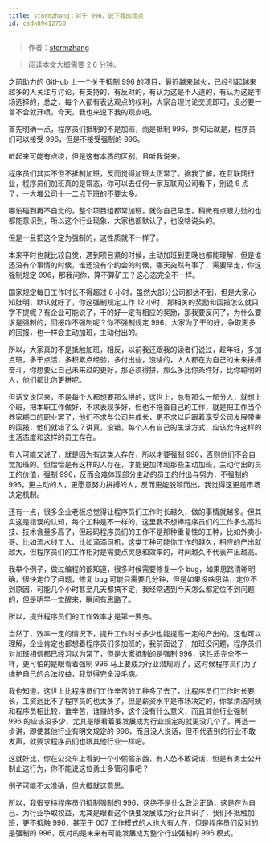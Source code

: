 ```yaml
---
title: stormzhang：对于 996，说下我的观点
id: csdn89412750
---
```


> 作者：[stormzhang](https://mp.weixin.qq.com/s/Z2xv22d1bny92igq7s8OEA)

> 阅读本文大概需要 2.6 分钟。

之前助力的 GitHub 上一个关于抵制 996 的项目，最近越来越火，已经引起越来越多的人关注与讨论，有支持的，有反对的，有认为这是不人道的，有认为这是市场选择的，总之，每个人都有表达观点的权利，大家合理讨论交流即可，没必要一言不合就开喷，今天，我也来说下我的观点吧。

首先明确一点，程序员们抵制的不是加班，而是抵制 996，换句话就是，程序员们可以接受 996，但是不接受强制的 996。

听起来可能有点绕，但是这有本质的区别，且听我说来。

程序员们其实不但不抵制加班，反而觉得加班太正常了。据我了解，在互联网行业，程序员们加班真的是常态，你可以去任何一家互联网公司看下，别说 9 点了，一大堆公司十一二点下班的不要太多。

哪怕碰到再不自觉的，整个项目组都常加班，就你自己早走，稍微有点眼力劲的也都能意识到，所以这个行业现象，大家也都默认了，也没啥说头的。

但是一旦把这个定为强制的，这性质就不一样了。

本来平时也就比较自觉，遇到项目紧的时候，主动加班到更晚也都能理解，但是谁还没有个事情的时候，谁还没有个约会的时候，哪天突然有事了，需要早走，你这强制规定 996，那我问你，算不算矿工？这心态完全不一样。

国家规定每日工作时长不得超过 8 小时，虽然大部分公司都达不到，但是大家心知肚明，默认就好了，你这强制规定工作 12 小时，那相关的奖励和回报怎么就只字不提呢？有企业可能说了，干的好一定有相应的奖励，那我要反问了，为什么要求是强制的，回报咋不强制呢？你不强制规定 996，大家为了干的好，争取更多的回报，也一样会主动加班，主动付出的。

所以，大家真的不是抵触加班，相反，以前我还跟我的读者们说过，趁年轻，多加点班，多干点活，多积累点经验，多付出些，没啥的，人人都在为自己的未来拼搏奋斗，你想要让自己未来过的更好，那必须得拼，那么多比你条件好，比你聪明的人，他们都比你更拼呢。

但话又说回来，不是每个人都想要那么拼的，这世上，总有那么一部分人，就想上个班，把本职工作做好，不求表现多好，但也不拖沓自己的工作，就是把工作当个养家糊口的职业罢了，他们不求与公司共成长，更不求以后跟着享受公司发展带来的回报，他们就错了么？讲真，没错，每个人有自己的生活方式，应该允许这样的生活态度和这样的员工存在。

有人可能又说了，就是因为有这类人存在，所以才要强制 996，否则他们不会自觉加班的。但恰恰是有这样的人存在，才能更加体现那些主动加班，主动付出的员工的价值，强制 996，反而会难体现部分主动的员工的付出与努力，不强制的 996，更主动的人，更愿意努力拼搏的人，反而更能脱颖而出，我觉得这更是市场决定机制。

还有一点，很多企业老板总觉得让程序员们工作时长越久，做的事情就越多。但其实这是错误的认知，每个工种是不一样的，这里我不想捧程序员们的工作多么高科技、技术含量多高了，但起码程序员们的工作不是那种重复性的工种，比如外卖小哥、比如流水线工人、比如滴滴司机，这类工种可能你工作的越久，相应的产出就越大，但程序员们的工作相对是需要点灵感和效率的，时间越久不代表产出越高。

我举个例子，做过编程的都知道，很多时候需要修复一个 bug，如果思路清晰明确，很快定位了问题，修复 bug 可能只需要几分钟，但是如果没啥思路，定位不到原因，可能几个小时甚至几天都搞不定，我经常遇到今天怎么都定位不到问题的，但是明早一觉醒来，瞬间有思路了。

所以，提升程序员们的工作效率才是第一要务。

当然了，效率一定的情况下，提升工作时长多少也能提高一定的产出的。这也可以理解，企业肯定也都想着程序员们多加班的，我前面说了，加班没问题，程序员们对加班相信都已经习以为常了，但是大家抵制的是强制 996，这性质完全不一样，更可怕的是眼看着强制 996 马上要成为行业潜规则了，这时候程序员们为了维护自己的合法权益，我觉得完全没毛病。

我也知道，这世上比程序员们工作辛苦的工种多了去了，比程序员们工作时长要长，工资远比不了程序员的也太多了，但是薪资水平是市场决定的，你拿清洁阿姨和程序员相比较，谁辛苦，谁赚的多，这个没有什么意义，而且其他行业强制 996 的应该没多少，尤其是眼看着要发展成为行业规定的就更没几个了。再退一步讲，即使其他行业有明文规定的 996，而且没人说话，但不代表别的行业不敢发声，就要求程序员们也跟其他行业一样吧。

这就好比，你在公交车上看到一个小偷偷东西，有人怂不敢说话，但是有勇士公开制止这行为，你不能说这位勇士多管闲事吧？

例子可能不太准确，但大概就这意思。

所以，我很支持程序员们抵制强制的 996，这绝不是什么政治正确，这是在为自己、为行业争取权益，尤其是眼看这个快要发展成为行业共识了，我们不抵触加班，更不抵触 996，甚至于 007 工作模式的人也大有人在，但是程序员们反对的是强制的 996，反对的是未来有可能发展成为整个行业强制的 996 模式。